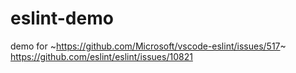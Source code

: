 # eslint-demo

demo for ~https://github.com/Microsoft/vscode-eslint/issues/517~  
https://github.com/eslint/eslint/issues/10821
